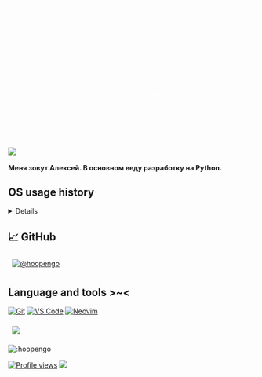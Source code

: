 <img src="/hi, im hoopengo.gif" style="background-repeat: no-repeat;" />
<a href="https://t.me/hoopengo"><img src="https://img.shields.io/badge/%20-tg-0088cc?logo=telegram" /></a>

**Меня зовут Алексей. В основном веду разработку на Python.**

## **OS usage history**

<details>

 - [x] MacOS (__now__)
 - [x] Use Arch btw (1,5 years) 🤔 
 - [x] Fedora (200 days) 💖
 - [x] Manjaro (1 year) ❤️
 - [x] Ubuntu (6 months)
 - [x] Windows10 (5 years) 🆙
 - [ ] Windows11?
 - [ ] Debian?
</details>

## 📈 GitHub
<!-- GitHub Stats -->
<a href="https://github.com/hoopengo">
  <img align="center" style="margin:0.5rem" src="https://github-readme-stats.vercel.app/api?username=hoopengo&show_icons=true&count_private=true&hide_border=true&title_color=ffffff&text_color=ffffff&icon_color=ffffff&bg_color=1F1F1F" alt="@hoopengo" />
</a>

## Language and tools >~<
[![Git](https://img.shields.io/badge/-Git-%23F05032?style=flat-square&logo=git&logoColor=%23ffffff)](https://git-scm.com)
[![VS Code](https://img.shields.io/badge/-VSCode-%23007ACC?style=flat-square&logo=visual-studio-code)](https://code.visualstudio.com/)
[![Neovim](https://img.shields.io/badge/-Neovim-darkgreen?style=flat-square&logo=neovim)](https://neovim.io/)

<a href="https://github.com/hoopengo">
  <img align="center" style="margin:0.5rem" src="https://github-readme-stats.vercel.app/api/top-langs/?username=hoopengo&hide=html,css,batchfile,shell,dockerfile&hide_border=true&title_color=ffffff&text_color=ffffff&icon_color=ffffff&bg_color=1F1F1F" />
</a>

<!-- ##  🎶 **Currently Playing** -->
<!-- [![Spotify](hoopengo.pw/api/spotify/black)](https://open.spotify.com/user/3147wdktvd6usacgzwkklr67fu6e) -->

<br>

![:hoopengo](https://count.getloli.com/get/@:hoopengo?theme=moebooru)
 
[![Profile views](https://gpvc.arturio.dev/hoopengo)](https://github.com/hoopengo)
<a href="www.mongodb.com"><img src="https://img.shields.io/badge/db-mongo-informational?style=flat&logo=mongodb&logoColor=white&color=00000" /></a>

